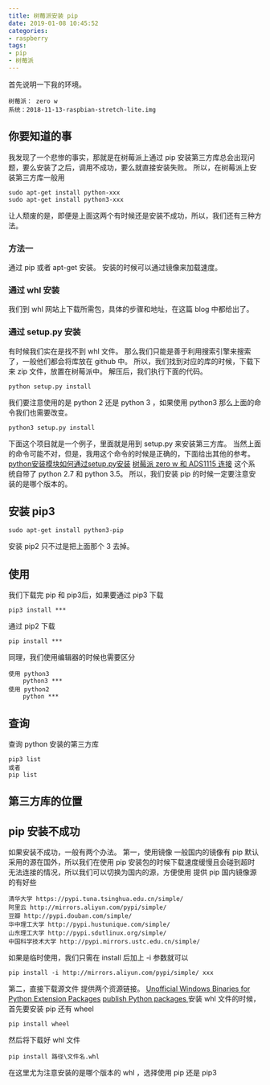 ```yaml
---
title: 树莓派安装 pip
date: 2019-01-08 10:45:52
categories:
- raspberry
tags:
- pip
- 树莓派
---
```

首先说明一下我的环境。

	树莓派： zero w
	系统：2018-11-13-raspbian-stretch-lite.img
	
<!--more-->
## 你要知道的事
我发现了一个悲惨的事实，那就是在树莓派上通过 pip 安装第三方库总会出现问题，要么安装了之后，调用不成功，要么就直接安装失败。
所以，在树莓派上安装第三方库一般用

	sudo apt-get install python-xxx
	sudo apt-get install python3-xxx
	
让人颓废的是，即便是上面这两个有时候还是安装不成功，所以，我们还有三种方法。
### 方法一
通过 pip 或者 apt-get 安装。
安装的时候可以通过镜像来加载速度。
### 通过 whl 安装
我们到 whl 网站上下载所需包，具体的步骤和地址，在这篇 blog 中都给出了。
### 通过 setup.py 安装
有时候我们实在是找不到 whl 文件。
那么我们只能是善于利用搜索引擎来搜索了，一般他们都会将库放在 github 中。
所以，我们找到对应的库的时候，下载下来 zip 文件，放置在树莓派中。
解压后，我们执行下面的代码。

	python setup.py install
	
我们要注意使用的是 python 2 还是 python 3 ，如果使用 python3 那么上面的命令我们也需要改变。

	python3 setup.py install
	
下面这个项目就是一个例子，里面就是用到 setup.py 来安装第三方库。
当然上面的命令可能不对，但是，我用这个命令的时候是正确的，下面给出其他的参考。
[python安装模块如何通过setup.py安装](https://blog.csdn.net/qq_34104395/article/details/80209574)
[树莓派 zero w 和 ADS1115 连接](https://benpaodewoniu.github.io/2019/01/08/raspberrypi14/)
这个系统自带了 python 2.7 和 python 3.5。
所以，我们安装 pip 的时候一定要注意安装的是哪个版本的。
## 安装 pip3

	sudo apt-get install python3-pip
	
安装 pip2 只不过是把上面那个 3 去掉。
	
## 使用
我们下载完 pip 和 pip3后，如果要通过 pip3 下载

	pip3 install ***
	
通过 pip2 下载

	pip install ***
	
同理，我们使用编辑器的时候也需要区分

	使用 python3
		python3 ***
	使用 python2
		python ***
		
## 查询
查询 python 安装的第三方库

	pip3 list
	或者
	pip list
	
## 第三方库的位置

## pip 安装不成功
如果安装不成功，一般有两个办法。
第一，使用镜像
一般国内的镜像有
pip 默认采用的源在国外，所以我们在使用 pip 安装包的时候下载速度缓慢且会碰到超时无法连接的情况，所以我们可以切换为国内的源，方便使用
提供 pip 国内镜像源的有好些

	清华大学 https://pypi.tuna.tsinghua.edu.cn/simple/
	阿里云 http://mirrors.aliyun.com/pypi/simple/
	豆瓣 http://pypi.douban.com/simple/
	华中理工大学 http://pypi.hustunique.com/simple/
	山东理工大学 http://pypi.sdutlinux.org/simple/
	中国科学技术大学 http://pypi.mirrors.ustc.edu.cn/simple/ 

如果是临时使用，我们只需在 install 后加上 -i 参数就可以

	pip install -i http://mirrors.aliyun.com/pypi/simple/ xxx
	
第二，直接下载源文件
提供两个资源链接。
[Unofficial Windows Binaries for Python Extension Packages](https://www.lfd.uci.edu/~gohlke/pythonlibs/)
[publish Python packages ](https://pypi.org/)
安装 whl 文件的时候，首先要安装 pip 还有 wheel

	pip install wheel
	
然后将下载好 whl 文件

	pip install 路径\文件名.whl
	
在这里尤为注意安装的是哪个版本的 whl ，选择使用 pip 还是 pip3
